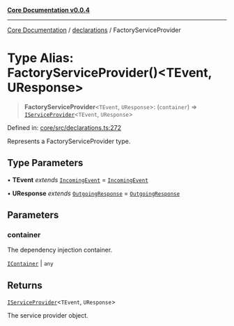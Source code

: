 [**Core Documentation v0.0.4**](../../README.md)

***

[Core Documentation](../../modules.md) / [declarations](../README.md) / FactoryServiceProvider

# Type Alias: FactoryServiceProvider()\<TEvent, UResponse\>

> **FactoryServiceProvider**\<`TEvent`, `UResponse`\>: (`container`) => [`IServiceProvider`](../interfaces/IServiceProvider.md)\<`TEvent`, `UResponse`\>

Defined in: [core/src/declarations.ts:272](https://github.com/stonemjs/core/blob/8c14a336c794eb98d8513b950cb1c2786962eaaf/src/declarations.ts#L272)

Represents a FactoryServiceProvider type.

## Type Parameters

• **TEvent** *extends* [`IncomingEvent`](../../events/IncomingEvent/classes/IncomingEvent.md) = [`IncomingEvent`](../../events/IncomingEvent/classes/IncomingEvent.md)

• **UResponse** *extends* [`OutgoingResponse`](../../events/OutgoingResponse/classes/OutgoingResponse.md) = [`OutgoingResponse`](../../events/OutgoingResponse/classes/OutgoingResponse.md)

## Parameters

### container

The dependency injection container.

[`IContainer`](IContainer.md) | `any`

## Returns

[`IServiceProvider`](../interfaces/IServiceProvider.md)\<`TEvent`, `UResponse`\>

The service provider object.
